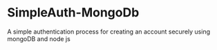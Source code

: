 # SimpleAuth-MongoDb
A simple authentication process for creating an account securely using mongoDB and node js
